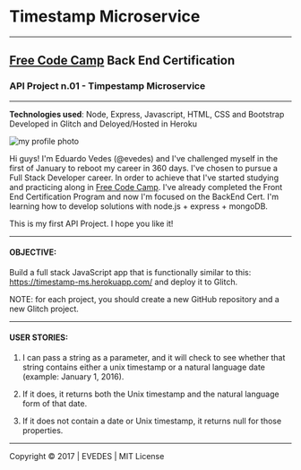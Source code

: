 # Timestamp Microservice
-----------------------------------------------------------------------------------
## [Free Code Camp](http://www.freecodecamp.com) Back End Certification
### API Project n.01 - Timpestamp Microservice
-----------------------------------------------------------------------------------
__Technologies used__:
Node, Express, Javascript, HTML, CSS and Bootstrap
Developed in Glitch and Deloyed/Hosted in Heroku

![my profile photo](http://res.cloudinary.com/evedes/image/upload/c_scale,w_150/v1483576770/PROFILE_PIC_e9crwf.jpg)

Hi guys! I'm Eduardo Vedes (@evedes) and I've challenged myself in the first of January to reboot my career in 360 days. I've chosen to pursue a Full Stack Developer career. In order to achieve that I've started studying and practicing along in [Free Code Camp](http://www.freecodecamp.com). I've already completed the Front End Certification Program and now I'm focused on the BackEnd Cert. I'm learning how to develop solutions with node.js + express + mongoDB.

This is my first API Project. I hope you like it!

-----------------------------------------------------------------------------------
#### OBJECTIVE:
Build a full stack JavaScript app that is functionally similar to this: https://timestamp-ms.herokuapp.com/ and deploy it to Glitch.

NOTE: for each project, you should create a new GitHub repository and a new Glitch project. 

-----------------------------------------------------------------------------------
#### USER STORIES:

1. I can pass a string as a parameter, and it will check to see whether that string contains either a unix timestamp or a natural language date (example: January 1, 2016).

2. If it does, it returns both the Unix timestamp and the natural language form of that date.

3. If it does not contain a date or Unix timestamp, it returns null for those properties.

------------------------------------------------------------------------------------

Copyright &copy; 2017 | EVEDES | MIT License